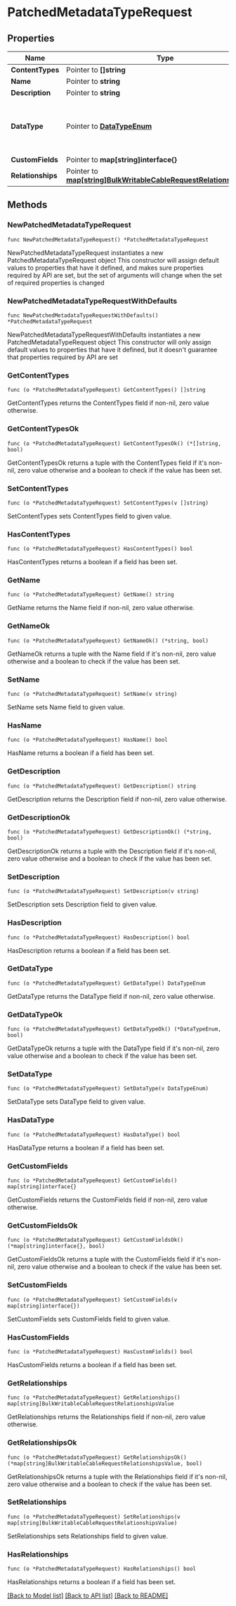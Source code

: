 # PatchedMetadataTypeRequest

## Properties

Name | Type | Description | Notes
------------ | ------------- | ------------- | -------------
**ContentTypes** | Pointer to **[]string** |  | [optional] 
**Name** | Pointer to **string** |  | [optional] 
**Description** | Pointer to **string** |  | [optional] 
**DataType** | Pointer to [**DataTypeEnum**](DataTypeEnum.md) | The type of data allowed for any Metadata of this type. | [optional] 
**CustomFields** | Pointer to **map[string]interface{}** |  | [optional] 
**Relationships** | Pointer to [**map[string]BulkWritableCableRequestRelationshipsValue**](BulkWritableCableRequestRelationshipsValue.md) |  | [optional] 

## Methods

### NewPatchedMetadataTypeRequest

`func NewPatchedMetadataTypeRequest() *PatchedMetadataTypeRequest`

NewPatchedMetadataTypeRequest instantiates a new PatchedMetadataTypeRequest object
This constructor will assign default values to properties that have it defined,
and makes sure properties required by API are set, but the set of arguments
will change when the set of required properties is changed

### NewPatchedMetadataTypeRequestWithDefaults

`func NewPatchedMetadataTypeRequestWithDefaults() *PatchedMetadataTypeRequest`

NewPatchedMetadataTypeRequestWithDefaults instantiates a new PatchedMetadataTypeRequest object
This constructor will only assign default values to properties that have it defined,
but it doesn't guarantee that properties required by API are set

### GetContentTypes

`func (o *PatchedMetadataTypeRequest) GetContentTypes() []string`

GetContentTypes returns the ContentTypes field if non-nil, zero value otherwise.

### GetContentTypesOk

`func (o *PatchedMetadataTypeRequest) GetContentTypesOk() (*[]string, bool)`

GetContentTypesOk returns a tuple with the ContentTypes field if it's non-nil, zero value otherwise
and a boolean to check if the value has been set.

### SetContentTypes

`func (o *PatchedMetadataTypeRequest) SetContentTypes(v []string)`

SetContentTypes sets ContentTypes field to given value.

### HasContentTypes

`func (o *PatchedMetadataTypeRequest) HasContentTypes() bool`

HasContentTypes returns a boolean if a field has been set.

### GetName

`func (o *PatchedMetadataTypeRequest) GetName() string`

GetName returns the Name field if non-nil, zero value otherwise.

### GetNameOk

`func (o *PatchedMetadataTypeRequest) GetNameOk() (*string, bool)`

GetNameOk returns a tuple with the Name field if it's non-nil, zero value otherwise
and a boolean to check if the value has been set.

### SetName

`func (o *PatchedMetadataTypeRequest) SetName(v string)`

SetName sets Name field to given value.

### HasName

`func (o *PatchedMetadataTypeRequest) HasName() bool`

HasName returns a boolean if a field has been set.

### GetDescription

`func (o *PatchedMetadataTypeRequest) GetDescription() string`

GetDescription returns the Description field if non-nil, zero value otherwise.

### GetDescriptionOk

`func (o *PatchedMetadataTypeRequest) GetDescriptionOk() (*string, bool)`

GetDescriptionOk returns a tuple with the Description field if it's non-nil, zero value otherwise
and a boolean to check if the value has been set.

### SetDescription

`func (o *PatchedMetadataTypeRequest) SetDescription(v string)`

SetDescription sets Description field to given value.

### HasDescription

`func (o *PatchedMetadataTypeRequest) HasDescription() bool`

HasDescription returns a boolean if a field has been set.

### GetDataType

`func (o *PatchedMetadataTypeRequest) GetDataType() DataTypeEnum`

GetDataType returns the DataType field if non-nil, zero value otherwise.

### GetDataTypeOk

`func (o *PatchedMetadataTypeRequest) GetDataTypeOk() (*DataTypeEnum, bool)`

GetDataTypeOk returns a tuple with the DataType field if it's non-nil, zero value otherwise
and a boolean to check if the value has been set.

### SetDataType

`func (o *PatchedMetadataTypeRequest) SetDataType(v DataTypeEnum)`

SetDataType sets DataType field to given value.

### HasDataType

`func (o *PatchedMetadataTypeRequest) HasDataType() bool`

HasDataType returns a boolean if a field has been set.

### GetCustomFields

`func (o *PatchedMetadataTypeRequest) GetCustomFields() map[string]interface{}`

GetCustomFields returns the CustomFields field if non-nil, zero value otherwise.

### GetCustomFieldsOk

`func (o *PatchedMetadataTypeRequest) GetCustomFieldsOk() (*map[string]interface{}, bool)`

GetCustomFieldsOk returns a tuple with the CustomFields field if it's non-nil, zero value otherwise
and a boolean to check if the value has been set.

### SetCustomFields

`func (o *PatchedMetadataTypeRequest) SetCustomFields(v map[string]interface{})`

SetCustomFields sets CustomFields field to given value.

### HasCustomFields

`func (o *PatchedMetadataTypeRequest) HasCustomFields() bool`

HasCustomFields returns a boolean if a field has been set.

### GetRelationships

`func (o *PatchedMetadataTypeRequest) GetRelationships() map[string]BulkWritableCableRequestRelationshipsValue`

GetRelationships returns the Relationships field if non-nil, zero value otherwise.

### GetRelationshipsOk

`func (o *PatchedMetadataTypeRequest) GetRelationshipsOk() (*map[string]BulkWritableCableRequestRelationshipsValue, bool)`

GetRelationshipsOk returns a tuple with the Relationships field if it's non-nil, zero value otherwise
and a boolean to check if the value has been set.

### SetRelationships

`func (o *PatchedMetadataTypeRequest) SetRelationships(v map[string]BulkWritableCableRequestRelationshipsValue)`

SetRelationships sets Relationships field to given value.

### HasRelationships

`func (o *PatchedMetadataTypeRequest) HasRelationships() bool`

HasRelationships returns a boolean if a field has been set.


[[Back to Model list]](../README.md#documentation-for-models) [[Back to API list]](../README.md#documentation-for-api-endpoints) [[Back to README]](../README.md)


